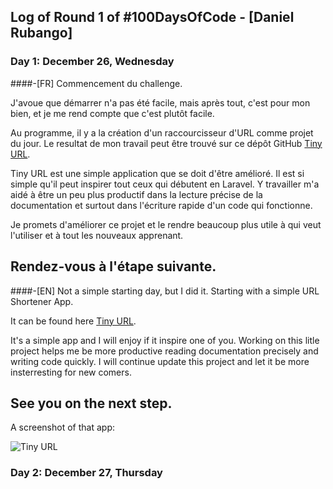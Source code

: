 ## Log of Round 1 of #100DaysOfCode - [Daniel Rubango]

### Day 1: December 26, Wednesday
####-[FR]
Commencement du challenge.

J'avoue que démarrer n'a pas été facile, mais après tout, c'est pour mon bien,
et je me rend compte que c'est plutôt facile.

Au programme, il y a la création d'un raccourcisseur d'URL comme projet du jour.
Le resultat de mon travail peut être trouvé sur ce dépôt GitHub [Tiny URL](https://github.com/danielrubango/tiny-url).

Tiny URL est une simple application que se doit d'être amélioré. Il est si simple qu'il peut inspirer tout ceux qui
débutent en Laravel. Y travailler m'a aidé à être un peu plus productif dans la lecture précise de la documentation
et surtout dans l'écriture rapide d'un code qui fonctionne.

Je promets d'améliorer ce projet et le rendre beaucoup plus utile à qui veut l'utiliser et à tout les nouveaux apprenant.

Rendez-vous à l'étape suivante.
-------------------------------
####-[EN]
Not a simple starting day, but I did it.
Starting with a simple URL Shortener App.

It can be found here [Tiny URL](https://github.com/danielrubango/tiny-url).

It's a simple app and I will enjoy if it inspire one of you.
Working on this litle project helps me be more productive reading documentation precisely and writing code quickly.
I will continue update this project and let it be more insterresting for new comers.

See you on the next step.
-------------------------------
A screenshot of that app:

![Tiny URL](https://github.com/danielrubango/tiny-url/master/images/R1_D1_1.png)

### Day 2: December 27, Thursday


